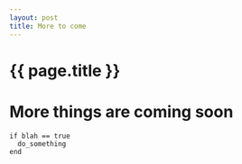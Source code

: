 ```yaml
---
layout: post
title: More to come
---
```


{{ page.title }}
================

# More things are coming soon

```
if blah == true
  do_something
end
```
